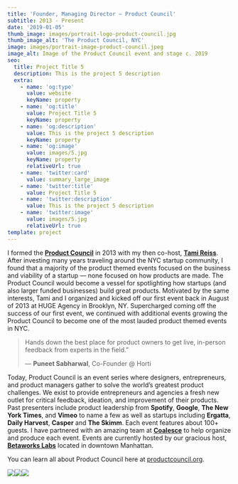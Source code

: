```yaml
---
title: 'Founder, Managing Director — Product Council'
subtitle: 2013 - Present
date: '2019-01-05'
thumb_image: images/portrait-logo-product-council.jpg
thumb_image_alt: 'The Product Council, NYC'
image: images/portrait-image-product-council.jpeg
image_alt: Image of the Product Council event and stage c. 2019
seo:
  title: Project Title 5
  description: This is the project 5 description
  extra:
    - name: 'og:type'
      value: website
      keyName: property
    - name: 'og:title'
      value: Project Title 5
      keyName: property
    - name: 'og:description'
      value: This is the project 5 description
      keyName: property
    - name: 'og:image'
      value: images/5.jpg
      keyName: property
      relativeUrl: true
    - name: 'twitter:card'
      value: summary_large_image
    - name: 'twitter:title'
      value: Project Title 5
    - name: 'twitter:description'
      value: This is the project 5 description
    - name: 'twitter:image'
      value: images/5.jpg
      relativeUrl: true
template: project
---
```

I formed the [**Product Council**](https://productcouncil.org/) in 2013 with my then co-host, [**Tami Reiss**](https://www.linkedin.com/in/tamireiss/). After investing many years traveling around the NYC startup community, I found that a majority of the product themed events focused on the business and viability of a startup — none focused on how products are made. The Product Council would become a vessel for spotlighting how startups (and also larger funded businesses) build great products. Motivated by the same interests, Tami and I organized and kicked off our first event back in August of 2013 at HUGE Agency in Brooklyn, NY. Supercharged coming off the success of our first event, we continued with additional events growing the Product Council to become one of the most lauded product themed events in NYC.

> Hands down the best place for product owners to get live, in-person feedback from experts in the field.”
>
> — **Puneet Sabharwal**, Co-Founder @ Horti

Today, Product Council is an event series where designers, entrepreneurs, and product managers gather to solve the world’s greatest product challenges. We exist to provide entrepreneurs and agencies a fresh new outlet for critical feedback, ideation, and improvement of their products. Past presenters include product leadership from **Spotify**, **Google**, **The New York Times**, and **Vimeo** to name a few as well as startups including **Ergatta**, **Daily Harvest**, **Casper** and **The Skimm**. Each event features about 100+ guests. I have partnered with an amazing team at [**Coalesce**](https://coalesce.nyc/) to help organize and produce each event. Events are currently hosted by our gracious host, [**Betaworks Labs**](https://www.betaworks.com/) located in downtown Manhattan.

You can learn all about Product Council here at [productcouncil.org](https://productcouncil.org/).





![](https://lh3.googleusercontent.com/QZ2\_sCn4SnpdVe0el0pImUvSNglHv-P-rrKJRgoRaiyMWKnM-jVIGPoCIye0jzI_EJdnxkYLEkS-YzwYcjENAEnd3OtsisNYHPpedP8bQshOb8XFs8\__fGFRV0fWnOeJ8T9Ep1TLjHDWHJU1PJ2WKfDQBVg4ifZctOYp1aoynB2Viy3Bh85I_snXJ0hVmoHnt3ZGQ3Q6Y31izppZNjyQ1b7aSv1Mz4cpSDtQyq1R-bCfXdrDUFGdW4sFHMBMruZZh3nWwTVp1NRrHf8X2\_ho1CfjIUO5kAe4DbeaJFFcSDX9DFKUDlL4uaxOzDjE4OAxiUqBJLcWFoj-ypYRKlV5WQzUGrv5zhAT3FtdzSAN3NzQFgwq3N-3rA9bdYp2yA5t5aAW3I24u6693aTbKwA_mv512y5gy-hf_QTizgy5i8SIsgB0DEsQ-Kq74ctYSmHn9mrm78y1Yv7LGRpfq1JUmqXL6pAj3jwaE48Fnnj9-VPFOR_oe4OqLLAKvxE3P-Jp4-pzhtX9ZxPd1wT-ScxUPFitsCq7YFDMF-PqSLHsPvH3fOF52xrE6kuNs7CmZr_J12vM-A8ZC77zDXYyMOoGr75ByooLt4bQ07vsZdD-HHlRwJ_q60yyAX-q6i_D7Qk5bJcK84\_pSrzO4tj6vZb8PMmmrcR7XTZEHuAA5qPXnRI6\_s-kF0KYNOyr9szuf9C4w8I-61zgqkIYPpBCM4K7lidn=w1420-h947-no?authuser=1)![](https://lh3.googleusercontent.com/zd3tqwl9Jl3sI3gcwDBKOuJcmRf_kokVsGT4zCMcBwNfjd04u6zTZL1NPsZVBLf3\_lvGMDRuIDyNqicd3vguDzL39mVxRrOTFNiExBL_cqfioO_q3LOiaJqTV6oYfHMjz15b7YElrY8LCIMdO7qCM42xWwXPklFuC2nO7XaFCvNaChaqxhGzoU2tQcxjcvE3BAbqDBy_fZhHKa9HideN8eXZQ2WWxcRUgC7H2A7l11Lnkbmqtcp7BUANsFi1eJ8k200rjpW2JlCqks7qR1Pw5JK5TOa47XPLSBY6-zWlXTnSxr9lZcQf_dl6lvzXzE5gIHnsxE2JBTo7lDoaiyaf0eVgZ-vh_d1dPhRt9TeVLPN-F3amhOgkKjT7j7q8lCW7d7M1K2Bje2vhLbKV5xb_kjotUbiD0xNiTM0kozMFk3-WbfNQItxxHnpJn_nXRO_wk9Lont8YqNbzZbdxzsGK0WcR9ZmdhKx8b08BRRjOal7QHgJJhbcsWIVcj7grKM6U-Vy2ydTrvjiYXNj-qADtiijsh_MEjNfIZLLc0fYFcO5SKgTDd_kPFkV_yF9nVOn5tlZ41cA_z6Q9KNk9vaLcsJReOo3DmFUHBgjst0fE8jNTJbLMZUcuSJHUgkoa4idAVTsyJsZLa7bJYBiEnq9Uml5xiEsBZTIgKw\_1pEqRuYmfuP6SmQqqDGf6KnsZA0BV3Avr2N8B0Zf0LyDS8y03MrN4=w1420-h947-no?authuser=1)![](https://lh3.googleusercontent.com/nW1TBlZI5fKhmkPR7ZtbQVvBkZkXaHS2G8aIfnS0wLO5WyJpHUK_pKLJCB6uDBb6SSHoDVkvhLQVJL-MHb14UMPsTNTNF_arXZ1o1FyYauqDhVEG-Fi8UTzvz6Hzl4-szzMtYpoEBhYdrgayz-q-drUfCiYSt8aN9wMCqcA_rSQlTkuFthrSscFo44-0eQhPEloXsF0pLScz6cpV5fUWGxR6l5o6Nvny7xQwfYitbsTLnlZGtADK-hl-vEnQiB_kxrRKLAIVAv2Pvdqr9GQOYOmm3vsiKW-Tbo68uyFmmM3bBNHcH8hd5UsL_R5E3LbdsUW3XwaY74e5F3xzkJi12OTkYOPaXiI1v3gus-GTne9IDnXVL_S0pWunt1P7Lij\_0NDtGwp5F2WUKPHhOto60j6C4abvx2BoQ92QIaNiNlC7CR0RfZ5q6ffnxTD5eGkkac--1XV_cF-HQnbcOUDQCV6MFWhh-7UO4r61cL0qUCYvNfSUugT7PQmXmp9N6X2U2BYogfnQwaXvDad9x0dGVbg0\_4E3QyGTv0CIORBTOb_baziIQmvvnA_PeHEmU7mWeVQgD1qGQCtwRh1tgxbPkK9XK1qoqWL5xbVwFYAICukJ3PHGjG99MjC4YHAaXaXNUhWif_c2u-7aZy2Rgfh2xzioQvvF5QHfIDYDBG6RD0ZT_QIIOaqrSKTTnBuDvt8IBDyJxnsTAP2AGFDwhJ5\_aHI=w1420-h947-no?authuser=1)
